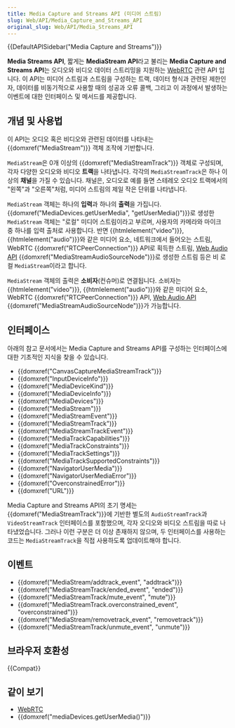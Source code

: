 ```yaml
---
title: Media Capture and Streams API (미디어 스트림)
slug: Web/API/Media_Capture_and_Streams_API
original_slug: Web/API/Media_Streams_API
---
```

{{DefaultAPISidebar("Media Capture and Streams")}}

**Media Streams API**, 짧게는 **MediaStream API**라고 불리는 **Media Capture and Streams API**는 오디오와 비디오 데이터 스트리밍을 지원하는 [WebRTC](/ko/docs/Web/API/WebRTC_API) 관련 API 입니다. 이 API는 미디어 스트림과 스트림을 구성하는 트랙, 데이터 형식과 관련된 제한인자, 데이터를 비동기적으로 사용할 때의 성공과 오류 콜백, 그리고 이 과정에서 발생하는 이벤트에 대한 인터페이스 및 메서드를 제공합니다.

## 개념 및 사용법

이 API는 오디오 혹은 비디오와 관련된 데이터를 나타내는 {{domxref("MediaStream")}} 객체 조작에 기반합니다.

`MediaStream`은 0개 이상의 {{domxref("MediaStreamTrack")}} 객체로 구성되며, 각자 다양한 오디오와 비디오 **트랙**을 나타냅니다. 각각의 `MediaStreamTrack`은 하나 이상의 **채널**을 가질 수 있습니다. 채널은, 오디오로 예를 들면 스테레오 오디오 트랙에서의 "왼쪽"과 "오른쪽"처럼, 미디어 스트림의 제일 작은 단위를 나타냅니다.

`MediaStream` 객체는 하나의 **입력**과 하나의 **출력**을 가집니다. {{domxref("MediaDevices.getUserMedia", "getUserMedia()")}}로 생성한 `MediaStream` 객체는 "로컬" 미디어 스트림이라고 부르며, 사용자의 카메라와 마이크 중 하나를 입력 출처로 사용합니다. 반면 {{htmlelement("video")}}, {{htmlelement("audio")}}와 같은 미디어 요소, 네트워크에서 들어오는 스트림, WebRTC {{domxref("RTCPeerConnection")}} API로 획득한 스트림, [Web Audio API](/ko/docs/Web/API/Web_Audio_API) {{domxref("MediaStreamAudioSourceNode")}}로 생성한 스트림 등은 비 로컬 `MediaStream`이라고 합니다.

`MediaStream` 객체의 출력은 **소비자**(컨슈머)로 연결됩니다. 소비자는 {{htmlelement("video")}}, {{htmlelement("audio")}}와 같은 미디어 요소, WebRTC {{domxref("RTCPeerConnection")}} API, [Web Audio API](/ko/docs/Web/API/Web_Audio_API) {{domxref("MediaStreamAudioSourceNode")}}가 가능합니다.

## 인터페이스

아래의 참고 문서에서는 Media Capture and Streams API를 구성하는 인터페이스에 대한 기초적인 지식을 찾을 수 있습니다.

- {{domxref("CanvasCaptureMediaStreamTrack")}}
- {{domxref("InputDeviceInfo")}}
- {{domxref("MediaDeviceKind")}}
- {{domxref("MediaDeviceInfo")}}
- {{domxref("MediaDevices")}}
- {{domxref("MediaStream")}}
- {{domxref("MediaStreamEvent")}}
- {{domxref("MediaStreamTrack")}}
- {{domxref("MediaStreamTrackEvent")}}
- {{domxref("MediaTrackCapabilities")}}
- {{domxref("MediaTrackConstraints")}}
- {{domxref("MediaTrackSettings")}}
- {{domxref("MediaTrackSupportedConstraints")}}
- {{domxref("NavigatorUserMedia")}}
- {{domxref("NavigatorUserMediaError")}}
- {{domxref("OverconstrainedError")}}
- {{domxref("URL")}}

Media Capture and Streams API의 초기 명세는 {{domxref("MediaStreamTrack")}}에 기반한 별도의 `AudioStreamTrack`과 `VideoStreamTrack` 인터페이스를 포함했으며, 각자 오디오와 비디오 스트림을 따로 나타냈었습니다. 그러나 이런 구분은 더 이상 존재하지 않으며, 두 인터페이스를 사용하는 코드는 `MediaStreamTrack`을 직접 사용하도록 업데이트해야 합니다.

## 이벤트

- {{domxref("MediaStream/addtrack_event", "addtrack")}}
- {{domxref("MediaStreamTrack/ended_event", "ended")}}
- {{domxref("MediaStreamTrack/mute_event", "mute")}}
- {{domxref("MediaStreamTrack.overconstrained_event", "overconstrained")}}
- {{domxref("MediaStream/removetrack_event", "removetrack")}}
- {{domxref("MediaStreamTrack/unmute_event", "unmute")}}

## 브라우저 호환성

{{Compat}}

## 같이 보기

- [WebRTC](/ko/docs/Web/API/WebRTC_API)
- {{domxref("mediaDevices.getUserMedia()")}}
